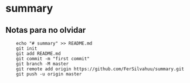 # summary


## Notas para no olvidar
        echo "# summary" >> README.md
        git init
        git add README.md
        git commit -m "first commit"
        git branch -M master
        git remote add origin https://github.com/FerSilvahuu/summary.git
        git push -u origin master
